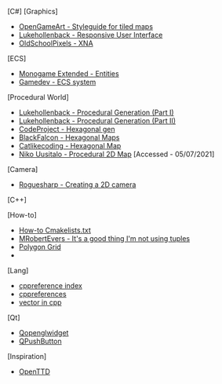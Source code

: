 [C#]
[Graphics]

- [OpenGameArt - Styleguide for tiled maps](https://lpc.opengameart.org/static/lpc-style-guide/styleguide.html)
- [Lukehollenback - Responsive User Interface](https://lukehollenback.itch.io/firetale/devlog/226195/responsive-user-interface)
- [OldSchoolPixels - XNA](http://www.oldschoolpixels.com/?cat=12)

[ECS]

- [Monogame Extended - Entities](https://www.monogameextended.net/docs/features/entities/entities)
- [Gamedev - ECS system](https://www.gamedev.net/articles/programming/general-and-gameplay-programming/understanding-component-entity-systems-r3013/)

[Procedural World]

- [Lukehollenback - Procedural Generation (Part I)](https://lukehollenback.itch.io/firetale/devlog/221388/procedural-generation-part-i)
- [Lukehollenback - Procedural Generation (Part II)](https://lukehollenback.itch.io/firetale/devlog/222825/procedural-generation-part-ii)
- [CodeProject - Hexagonal gen](https://www.codeproject.com/Articles/1119973/Part-I-Creating-a-Digital-Hexagonal-Tile-Map)
- [BlackFalcon - Hexagonal Maps](https://blackfalconsoftware.wordpress.com/2017/07/05/hexagonal-maps-part-iv-highlighting-a-selected-a-tilehexagon/)
- [Catlikecoding - Hexagonal Map](https://catlikecoding.com/unity/tutorials/hex-map/)
- [Niko Uusitalo - Procedural 2D Map](https://www.nikouusitalo.com/blog/generating-a-procedural-2d-map-in-c-part-3-the-redo/) [Accessed - 05/07/2021]

[Camera]
  
- [Roguesharp - Creating a 2D camera](https://roguesharp.wordpress.com/2014/07/13/tutorial-5-creating-a-2d-camera-with-pan-and-zoom-in-monogame/)


[C++]

[How-to]

- [How-to Cmakelists.txt](https://web.archive.org/web/20141116113322/http://preetisblog.com/programming/how-to-write-cmakelists-txt)
- [MRobertEvers - It's a good thing I'm not using tuples](https://gist.github.com/MRobertEvers/99d6a99d839d2be3346a8c3809eb36ec)
- [Polygon Grid](https://people.sc.fsu.edu/~jburkardt/cpp_src/polygon_grid/polygon_grid.html)
- 
[Lang]
- [cppreference index](https://en.cppreference.com/w/)
- [cppreferences](https://en.cppreference.com/w/cpp/language/constructor)
- [vector in cpp](https://www.geeksforgeeks.org/vector-in-cpp-stl/)

[Qt]

- [Qopenglwidget](https://doc.qt.io/qt-6/qopenglwidget.html)
- [QPushButton](https://wiki.qt.io/How_to_Use_QPushButton)

[Inspiration]

- [OpenTTD](https://github.com/OpenTTD/OpenTTD)
